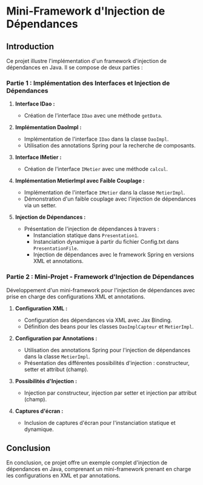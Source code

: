 # Mini-Framework d'Injection de Dépendances

## Introduction

Ce projet illustre l'implémentation d'un framework d'injection de dépendances en Java. Il se compose de deux parties :

### Partie 1 : Implémentation des Interfaces et Injection de Dépendances

1. **Interface IDao :**
    - Création de l'interface `IDao` avec une méthode `getData`.

2. **Implémentation DaoImpl :**
    - Implémentation de l'interface `IDao` dans la classe `DaoImpl`.
    - Utilisation des annotations Spring pour la recherche de composants.

3. **Interface IMetier :**
    - Création de l'interface `IMetier` avec une méthode `calcul`.

4. **Implémentation MetierImpl avec Faible Couplage :**
    - Implémentation de l'interface `IMetier` dans la classe `MetierImpl`.
    - Démonstration d'un faible couplage avec l'injection de dépendances via un setter.

5. **Injection de Dépendances :**
    - Présentation de l'injection de dépendances à travers :
        - Instanciation statique dans `Presentation1`.
        - Instanciation dynamique à partir du fichier Config.txt dans `PresentationFile`.
        - Injection de dépendances avec le framework Spring en versions XML et annotations.

### Partie 2 : Mini-Projet - Framework d'Injection de Dépendances

Développement d'un mini-framework pour l'injection de dépendances avec prise en charge des configurations XML et annotations.

1. **Configuration XML :**
    - Configuration des dépendances via XML avec Jax Binding.
    - Définition des beans pour les classes `DaoImplCapteur` et `MetierImpl`.

2. **Configuration par Annotations :**
    - Utilisation des annotations Spring pour l'injection de dépendances dans la classe `MetierImpl`.
    - Présentation des différentes possibilités d'injection : constructeur, setter et attribut (champ).

3. **Possibilités d'Injection :**
    - Injection par constructeur, injection par setter et injection par attribut (champ).

4. **Captures d'écran :**
    - Inclusion de captures d'écran pour l'instanciation statique et dynamique.

## Conclusion

En conclusion, ce projet offre un exemple complet d'injection de dépendances en Java, comprenant un mini-framework prenant en charge les configurations en XML et par annotations.
